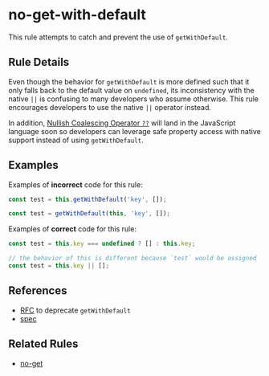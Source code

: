 # no-get-with-default

This rule attempts to catch and prevent the use of `getWithDefault`.

## Rule Details

Even though the behavior for `getWithDefault` is more defined such that it only falls back to the default value on `undefined`,
its inconsistency with the native `||` is confusing to many developers who assume otherwise. This rule encourages developers to use
the native `||` operator instead.

In addition, [Nullish Coalescing Operator `??`](https://github.com/tc39/proposal-nullish-coalescing) will land in the JavaScript language soon so developers can leverage safe property access with native support instead of using `getWithDefault`.

## Examples

Examples of **incorrect** code for this rule:

```js
const test = this.getWithDefault('key', []);
```

```js
const test = getWithDefault(this, 'key', []);
```

Examples of **correct** code for this rule:

```js
const test = this.key === undefined ? [] : this.key;
```

```js
// the behavior of this is different because `test` would be assigned `[]` on any falsy value instead of on only `undefined`.
const test = this.key || [];
```

## References

- [RFC](https://github.com/emberjs/rfcs/pull/554/) to deprecate `getWithDefault`
- [spec](http://api.emberjs.com/ember/3.13/functions/@ember%2Fobject/getWithDefault)

## Related Rules

- [no-get](no-get.md)
